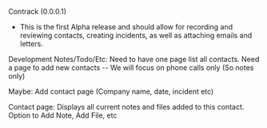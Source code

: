 Contrack (0.0.0.1)
* This is the first Alpha release and should allow for recording and reviewing contacts, creating incidents, as well as attaching emails and letters.


Development Notes/Todo/Etc:
Need to have one page list all contacts.
Need a page to add new contacts -- We will focus on phone calls only (So notes only)

Maybe:
Add contact page (Company name, date, incident etc)

Contact page:
Displays all current notes and files added to this contact.
Option to Add Note, Add File, etc

